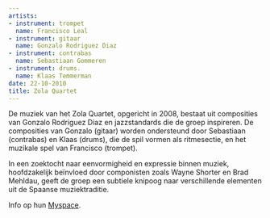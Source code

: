 ```yaml
---
artists:
- instrument: trompet
  name: Francisco Leal
- instrument: gitaar
  name: Gonzalo Rodriguez Diaz
- instrument: contrabas
  name: Sebastiaan Gommeren
- instrument: drums.
  name: Klaas Temmerman
date: 22-10-2010
title: Zola Quartet
---
```

De muziek van het Zola Quartet, opgericht in 2008, bestaat uit composities van Gonzalo Rodriguez 
Diaz en jazzstandards die de groep inspireren. De composities van Gonzalo (gitaar) worden 
ondersteund door Sebastiaan (contrabas) en Klaas (drums), die de spil vormen als ritmesectie, 
en het muzikale spel van Francisco (trompet). 

In een zoektocht naar eenvormigheid en expressie binnen muziek, hoofdzakelijk beïnvloed door 
componisten zoals Wayne Shorter en Brad Mehldau, geeft de groep een subtiele knipoog naar 
verschillende elementen uit de Spaanse muziektraditie.

Info op hun [Myspace](http://www.myspace.com/zolaquartet).